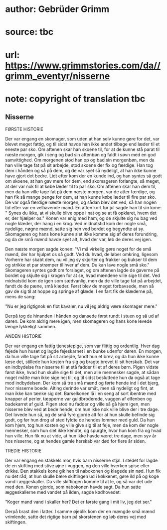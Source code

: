 # author: Gebrüder Grimm
# source: tbc
# url: https://www.grimmstories.com/da//grimm_eventyr/nisserne
# note: copyright of translation tbc

## Nisserne 

FØRSTE HISTORIE

Der var engang en skomager, som uden at han selv kunne gøre for det, var
blevet meget fattig, og til sidst havde han ikke andet tilbage end læder
til et eneste par sko. Om aftenen skar han skoene til, for at de kunne
stå parat til næste morgen, gik i seng og bad sin aftenbøn og faldt i
søvn med en god samvittighed. Om morgenen stod han op og bad sin
morgenbøn, men da han ville tage fat på sit arbejde, stod skoene der fix
og færdige. Han tog dem i hånden og så på dem, og de var syet så
nydeligt, at han ikke kunne have gjort det bedre. Lidt efter kom der en
kunde ind, og han syntes så godt om skoene, at han gav mere for dem, end
skomageren forlangte, så meget, at der var nok til at købe læder til to
par sko. Om aftenen skar han dem til, men da han ville tage fat på dem
næste morgen, var de atter færdige, og han fik så mange penge for dem,
at han kunne købe læder til fire par sko. De var også færdige næste
morgen, og sådan blev det ved, så han nogen tid efter var en velhavende
mand. En aften kort før jul sagde han til sin kone: " Synes du ikke, at
vi skulle blive oppe i nat og se at få opklaret, hvem det er, der
hjælper os." Konen var enig med ham, og de skjulte sig nu bag ved nogle
klæder, der hang i en krog. Ved midnatstid kom der nogle små, nydelige,
nøgne mænd, satte sig hen ved bordet og begyndte at sy. Skomageren og
hans kone kunne slet ikke komme sig af deres forundring, og da de små
mænd havde syet alt, hvad der var, løb de deres vej igen.

Den næste morgen sagde konen: "Vi må virkelig gøre noget for de små
mænd, der har hjulpet os så godt. Ved du hvad, de løber omkring, ligesom
Vorherre har skabt dem, nu vil jeg sy skjorter og frakker og bukser til
dem og strikke et par strømper til hver af dem. Du kan lave nogle små
sko." Skomageren syntes godt om forslaget, og om aftenen lagde de
gaverne på bordet og skjulte sig i krogen for at se, hvad mændene ville
sige til det. Ved midnatstid kom de igen som sædvanlig, men da de ville
tage fat på arbejdet, fandt de de pæne, små klæder. Først blev de meget
forbavsede, men så gav de sig til at hoppe og springe af glæde. I en
fart fik de klæderne på, mens de sang:

"Nu er jeg rigtignok en flot kavaler,
nu vil jeg aldrig være skomager mere."

Derpå tog de hinanden i hånden og dansede først rundt i stuen og så ud
af døren. De kom aldrig mere igen, men skomageren og hans kone levede
længe lykkeligt sammen.

ANDEN HISTORIE

Der var engang en fattig tjenestepige, som var flittig og ordentlig.
Hver dag fejede hun huset og lagde fejeskarnet i en bunke udenfor døren.
En morgen, da hun ville tage fat på sit arbejde, fandt hun et brev, og
da hun ikke kunne læse det, stillede hun kosten fra sig og bragte brevet
til sit herskab. Det var en indbydelse fra nisserne til at stå fadder
til et af deres børn. Pigen vidste først ikke, hvad hun skulle sige til
det, men alle mennesker sagde, at sådan noget måtte man ikke sige nej
til, og til sidst besluttede hun da også at tage mod indbydelsen. Der
kom så tre små mænd og førte hende ind i det bjerg, hvor nisserne boede.
Alting derinde var småt, men så nydeligt og fint, at man ikke kan tænke
sig det. Barselkonen lå i en seng af sort ibentræ med knapper af perler,
tæpperne var guldbroderede, vuggen af elfenben og badekarret af guld.
Pigen stod nu fadder og ville så gå hjem igen, men nisserne blev ved at
bede hende, om hun ikke nok ville blive der i tre dage. Det lovede hun
så, og de små fyre gjorde alt for at hun skulle befinde sig godt, og før
hun drog af sted fyldte de hendes lommer med guld. Da hun kom hjem, tog
hun kosten og ville give sig til at feje, men da kom der nogle
mennesker, som hun slet ikke kendte, og spurgte, hvor hun kom fra og
hvad hun ville. Hun fik nu at vide, at hun ikke havde været tre dage,
men syv år hos nisserne, og at hendes gamle herskab var død for flere år
siden.

TREDIE HISTORIE

Der var engang en stakkels mor, hvis barn nisserne stjal. I stedet for
lagde de en skifting med stive øjne i vuggen, og den ville hverken spise
eller drikke. Den stakkels kone gik hen til nabokonen og klagede sin
nød. Hun fik nu det råd, at hun skulle bære skiftingen ud i køkkenet,
gøre ild på og koge vand i æggeskaller. Da ville skiftingen komme til at
le, og så var det ude med den. Konen gjorde, som nabokonen havde sagt.
Da hun satte æggeskallerne med vandet på ilden, sagde kødhovedet:

"Koger mand vand i skaller her?
Det er første gang i mit liv, jeg det ser."

Derpå brast den i latter. I samme øjeblik kom der en mængde små mænd
vrimlende, satte det rigtige barn på skorstenen og løb deres vej med
skiftingen.
